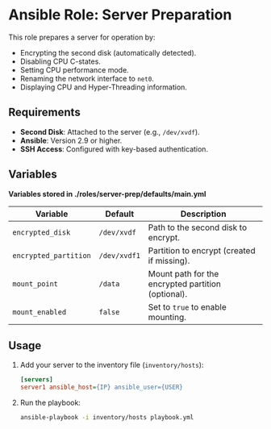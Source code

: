 # Ansible Role: Server Preparation

This role prepares a server for operation by:
- Encrypting the second disk (automatically detected).
- Disabling CPU C-states.
- Setting CPU performance mode.
- Renaming the network interface to `net0`.
- Displaying CPU and Hyper-Threading information.

## Requirements
- **Second Disk**: Attached to the server (e.g., `/dev/xvdf`).
- **Ansible**: Version 2.9 or higher.
- **SSH Access**: Configured with key-based authentication.

## Variables
**Variables stored in ./roles/server-prep/defaults/main.yml**

| Variable              | Default         | Description                                                                 |
|-----------------------|-----------------|-----------------------------------------------------------------------------|
| `encrypted_disk`      | `/dev/xvdf`    | Path to the second disk to encrypt.                                         |
| `encrypted_partition` | `/dev/xvdf1`   | Partition to encrypt (created if missing).                                  |
| `mount_point`         | `/data`        | Mount path for the encrypted partition (optional).                          |
| `mount_enabled`       | `false`        | Set to `true` to enable mounting.                                           |


## Usage
1. Add your server to the inventory file (`inventory/hosts`):
   ```ini
   [servers]
   server1 ansible_host={IP} ansible_user={USER}
   ```
2. Run the playbook:
   ```bash
   ansible-playbook -i inventory/hosts playbook.yml
   ```